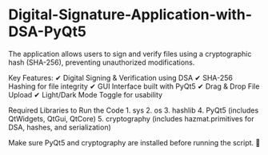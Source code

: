 # Digital-Signature-Application-with-DSA-PyQt5
The application allows users to sign and verify files using a cryptographic hash (SHA-256), preventing unauthorized modifications. 

Key Features:
✔ Digital Signing & Verification using DSA
✔ SHA-256 Hashing for file integrity
✔ GUI Interface built with PyQt5
✔ Drag & Drop File Upload
✔ Light/Dark Mode Toggle for usability

Required Libraries to Run the Code
	1.	sys
	2.	os
	3.	hashlib
	4.	PyQt5 (includes QtWidgets, QtGui, QtCore)
	5.	cryptography (includes hazmat.primitives for DSA, hashes, and serialization)

Make sure PyQt5 and cryptography are installed before running the script. 🚀
